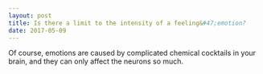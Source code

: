 ```yaml
---
layout: post
title: Is there a limit to the intensity of a feeling&#47;emotion?
date: 2017-05-09
---
```


<p>Of course, emotions are caused by complicated chemical cocktails in your brain, and they can only affect the neurons so much.</p>
